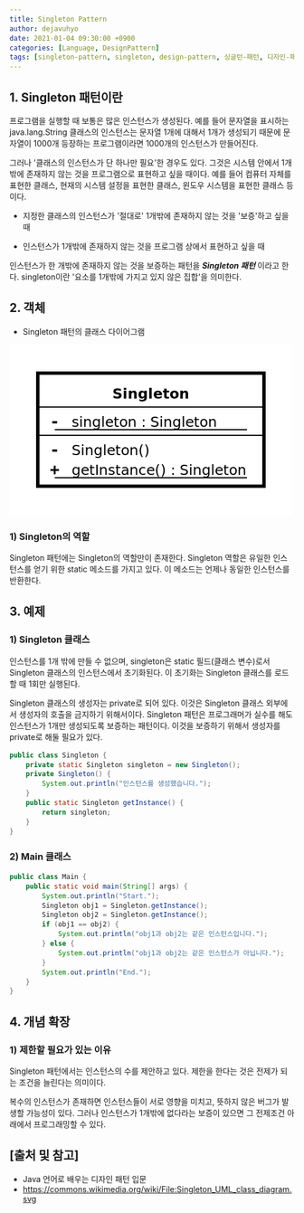```yaml
---
title: Singleton Pattern
author: dejavuhyo
date: 2021-01-04 09:30:00 +0900
categories: [Language, DesignPattern]
tags: [singleton-pattern, singleton, design-pattern, 싱글턴-패턴, 디자인-패턴]
---
```


## 1. Singleton 패턴이란
프로그램을 실행할 때 보통은 많은 인스턴스가 생성된다. 예를 들어 문자열을 표시하는 java.lang.String 클래스의 인스턴스는 문자열 1개에 대해서 1개가 생성되기 때문에 문자열이 1000개 등장하는 프로그램이라면 1000개의 인스턴스가 만들어진다.

그러나 '클래스의 인스턴스가 단 하나만 필요'한 경우도 있다. 그것은 시스템 안에서 1개밖에 존재하지 않는 것을 프로그램으로 표현하고 싶을 때이다. 예를 들어 컴퓨터 자체를 표현한 클래스, 현재의 시스템 설정을 표현한 클래스, 윈도우 시스템을 표현한 클래스 등이다.

* 지정한 클래스의 인스턴스가 '절대로' 1개밖에 존재하지 않는 것을 '보증'하고 싶을 때

* 인스턴스가 1개밖에 존재하지 않는 것을 프로그램 상에서 표현하고 싶을 때

인스턴스가 한 개밖에 존재하지 않는 것을 보증하는 패턴을 _**Singleton 패턴**_ 이라고 한다. singleton이란 '요소를 1개밖에 가지고 있지 않은 집합'을 의미한다.

## 2. 객체

* Singleton 패턴의 클래스 다이어그램

![img001](/assets/img/2021-01-04-singleton-pattern/img001.png)

### 1) Singleton의 역할
Singleton 패턴에는 Singleton의 역할만이 존재한다. Singleton 역할은 유일한 인스턴스를 얻기 위한 static 메소드를 가지고 있다. 이 메소드는 언제나 동일한 인스턴스를 반환한다.

## 3. 예제

### 1) Singleton 클래스
인스턴스를 1개 밖에 만들 수 없으며, singleton은 static 필드(클래스 변수)로서 Singleton 클래스의 인스턴스에서 초기화된다. 이 초기화는 Singleton 클래스를 로드할 때 1회만 실행된다.

Singleton 클래스의 생성자는 private로 되어 있다. 이것은 Singleton 클래스 외부에서 생성자의 호출을 금지하기 위해서이다. Singleton 패턴은 프로그래머가 실수를 해도 인스턴스가 1개만 생성되도록 보증하는 패턴이다. 이것을 보증하기 위해서 생성자를 private로 해둘 필요가 있다.

```java
public class Singleton {
    private static Singleton singleton = new Singleton();
    private Singleton() {
        System.out.println("인스턴스를 생성했습니다.");
    }
    public static Singleton getInstance() {
        return singleton;
    }
}
```

### 2) Main 클래스

```java
public class Main {
    public static void main(String[] args) {
        System.out.println("Start.");
        Singleton obj1 = Singleton.getInstance();
        Singleton obj2 = Singleton.getInstance();
        if (obj1 == obj2) {
            System.out.println("obj1과 obj2는 같은 인스턴스입니다.");
        } else {
            System.out.println("obj1과 obj2는 같은 인스턴스가 아닙니다.");
        }
        System.out.println("End.");
    }
}
```

## 4. 개념 확장

### 1) 제한할 필요가 있는 이유
Singleton 패턴에서는 인스턴스의 수를 제안하고 있다. 제한을 한다는 것은 전제가 되는 조건을 늘린다는 의미이다.

복수의 인스턴스가 존재하면 인스턴스들이 서로 영향을 미치고, 뜻하지 않은 버그가 발생할 가능성이 있다. 그러나 인스턴스가 1개밖에 없다라는 보증이 있으면 그 전제조건 아래에서 프로그래밍할 수 있다.

## [출처 및 참고]
* Java 언어로 배우는 디자인 패턴 입문
* <https://commons.wikimedia.org/wiki/File:Singleton_UML_class_diagram.svg>
